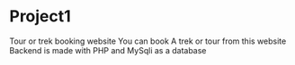 # Project1
Tour or trek booking website
You can book A trek or tour from this website 
Backend is made with PHP and MySqli as a database
